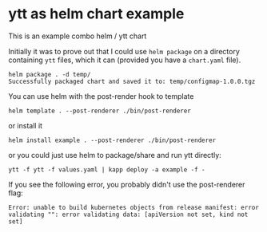 # ytt as helm chart example

This is an example combo helm / ytt chart

Initially it was to prove out that I could use `helm package` on a directory containing `ytt` files, which it can (provided you have a `chart.yaml` file).

```
helm package . -d temp/
Successfully packaged chart and saved it to: temp/configmap-1.0.0.tgz
```

You can use helm with the post-render hook to template

```
helm template . --post-renderer ./bin/post-renderer
```

or install it

```
helm install example . --post-renderer ./bin/post-renderer
```

or you could just use helm to package/share and run ytt directly:

```
ytt -f ytt -f values.yaml | kapp deploy -a example -f -
```


If you see the following error, you probably didn't use the post-renderer flag:

```
Error: unable to build kubernetes objects from release manifest: error validating "": error validating data: [apiVersion not set, kind not set]
```